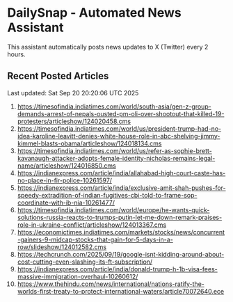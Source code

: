 # DailySnap - Automated News Assistant

This assistant automatically posts news updates to X (Twitter) every 2 hours.

## Recent Posted Articles

Last updated: Sat Sep 20 20:20:06 UTC 2025

1. https://timesofindia.indiatimes.com/world/south-asia/gen-z-group-demands-arrest-of-nepals-ousted-pm-oli-over-shootout-that-killed-19-protesters/articleshow/124020458.cms
2. https://timesofindia.indiatimes.com/world/us/president-trump-had-no-idea-karoline-leavitt-denies-white-house-role-in-abc-shelving-jimmy-kimmel-blasts-obama/articleshow/124018134.cms
3. https://timesofindia.indiatimes.com/world/us/refer-as-sophie-brett-kavanaugh-attacker-adopts-female-identity-nicholas-remains-legal-name/articleshow/124016850.cms
4. https://indianexpress.com/article/india/allahabad-high-court-caste-has-no-place-in-fir-police-10261597/
5. https://indianexpress.com/article/india/exclusive-amit-shah-pushes-for-speedy-extradition-of-indian-fugitives-cbi-told-to-frame-sop-coordinate-with-ib-nia-10261477/
6. https://timesofindia.indiatimes.com/world/europe/he-wants-quick-solutions-russia-reacts-to-trumps-putin-let-me-down-remark-praises-role-in-ukraine-conflict/articleshow/124013367.cms
7. https://economictimes.indiatimes.com/markets/stocks/news/concurrent-gainers-9-midcap-stocks-that-gain-for-5-days-in-a-row/slideshow/124012582.cms
8. https://techcrunch.com/2025/09/19/google-isnt-kidding-around-about-cost-cutting-even-slashing-its-ft-subscription/
9. https://indianexpress.com/article/india/donald-trump-h-1b-visa-fees-massive-immigration-overhaul-10260612/
10. https://www.thehindu.com/news/international/nations-ratify-the-worlds-first-treaty-to-protect-international-waters/article70072640.ece

